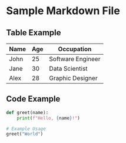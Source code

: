 # Sample Markdown File

## Table Example

| Name      | Age | Occupation     |
|-----------|-----|----------------|
| John      | 25  | Software Engineer |
| Jane      | 30  | Data Scientist  |
| Alex      | 28  | Graphic Designer |

## Code Example

```python
def greet(name):
    print(f"Hello, {name}!")

# Example Usage
greet("World")
